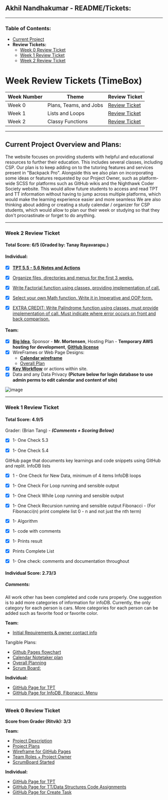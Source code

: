 ## Akhil Nandhakumar - README/Tickets:

***

### Table of Contents:
- [Current Project](#current-project-overview-and-plans)
- **Review Tickets:**
  - [Week 0 Review Ticket](#week-0-review-ticket)
  - [Week 1 Review Ticket](#week-1-review-ticket)
  - [Week 2 Review Ticket](#week-2-review-ticket)

# Week Review Tickets (TimeBox)

Week Number | Theme | Review Ticket | 
----- | ----- | ----- | 
Week 0 | Plans, Teams, and Jobs | [Review Ticket](https://github.com/AkhilNandhakumar/Guython/issues/8) | 
Week 1 | Lists and Loops | [Review Ticket](https://github.com/AkhilNandhakumar/Guython/issues/16) | 
Week 2 | Classy Functions | [Review Ticket](https://github.com/AkhilNandhakumar/Guython/issues/22) | 

***

## Current Project Overview and Plans:
The website focuses on providing students with 
helpful and educational resources to further 
their education. This includes several classes, 
including CSP. Our plan is to keep adding on to the 
tutoring features and services present in 
"Backpack Pro". Alongside this we also plan on 
incorporating some ideas or features requested 
by our Project Owner, such as platform-wide 
SCSS for platforms such as GitHub wikis and the 
Nighthawk Coder Society website. This would allow 
future students to access and read TPT and TT 
information without having to jump across multiple 
platforms, which would make the learning experience 
easier and more seamless We are also thinking about 
adding or creating a study calendar / organizer for 
CSP students, which would allow to plan our their 
week or studying so that they don't procrastinate or 
forget to do anything.

***

### Week 2 Review Ticket

#### Total Score: 6/5 (Graded by: Tanay Rayavarapu.)

#### Individual:

- [x] **[TPT 5.5 - 5.6 Notes and Actions](https://github.com/AkhilNandhakumar/Akhil-Data-Structures/blob/main/tpt.md#week-2-tpt-55---56)**
- [x] [Organize files, directories and menus for the first 3 weeks. ](https://replit.com/@AkhilNandhakuma/Akhil-Data-Structures#_config.yml)
- [x] [Write Factorial function using classes, providing implementation of call.](https://replit.com/@AkhilNandhakuma/Akhil-Data-Structures#TT2/oop.py)
- [x] [Select your own Math function. Write it in Imperative and OOP form. ](https://replit.com/@AkhilNandhakuma/Akhil-Data-Structures#TT2/oop.py)
- [x] [EXTRA CREDIT:  Write Palindrome function using classes, must provide implementation of call.  Must indicate where error occurs on front and back comparison.](https://replit.com/@AkhilNandhakuma/Akhil-Data-Structures#TT2/oop.py)


#### Team:
- [x] **[Big Idea](https://github.com/AkhilNandhakumar/Guython#project-description)**, Sponsor - **Mr. Mortensen**, Hosting Plan - **Temporary AWS hosting for development**, **[GitHub license](https://github.com/AkhilNandhakumar/Guython/blob/main/LICENSE)**
- [x] WireFrames or Web Page Designs:
  - **[Calendar wireframe](https://docs.google.com/presentation/d/1LQfwvtHj-Fy-zm9Yuaey_KsImMZtQ5-ZTAPahqgjO98/edit?usp=sharing)**
  - [Overall Plan](https://github.com/AkhilNandhakumar/Guython#project-plans)
- [x] **[Key Workflow](https://docs.google.com/drawings/d/1mogokqAFAM5HKk9fLhzz1qdr9THwx2xbRpUxEg_czEs/edit?usp=sharing)** or actions within site.
- [x] Data and any Data Privacy **(Picture below for login database to use admin perms to edit calendar and content of site)**

![image](https://user-images.githubusercontent.com/89219514/160197012-c5e6132b-dee9-4f15-b175-7664631754ed.png)

***

### Week 1 Review Ticket

#### Total Score: **4.9/5**
Grader: (Brian Tang) - 
_**(Comments + Scoring Below)**_

- [x]  1- One Check 5.3

- [x]  1- One Check 5.4

GitHub page that documents key learnings and code snippets using GitHub and replit.
InfoDB lists

- [x] 1 - One Check for New Data, minimum of 4 items
  InfoDB loops

- [x]  1- One Check For Loop running and sensible output

- [x]  1- One Check While Loop running and sensible output

- [x]  1- One Check Recursion running and sensible output
  Fibonacci - (For Fibonacci(n) print complete list 0 - n and not just the nth term)

- [x] 1- Algorithm
- [x] 1- code with comments
- [x] 1- Prints result
- [x] Prints Complete List

- [x]  1- One check: comments and documentation throughout

#### Individual Score: 2.73/3

##### Comments:

All work other has been completed and code runs properly. One suggestion is to add more categories of information for infoDB. Currently, the only category for each person is cars. More categories for each person can be added such as favorite food or favorite color.

**Team:** 

- [Initial Requirements & owner contact info](https://github.com/AkhilNandhakumar/Guython#project-plans)

Tangible Plans:

- [Github Pages flowchart](https://docs.google.com/drawings/d/1mogokqAFAM5HKk9fLhzz1qdr9THwx2xbRpUxEg_czEs/edit?usp=sharing)
- [Calendar Notetaker plan](https://docs.google.com/drawings/d/1zjt5Qdw6l88m8sk59pMLM-W7xGrRt5vsgfnX6R5dAaE/edit?usp=sharing)
- [Overall Planning](https://github.com/AkhilNandhakumar/Guython#project-plans)
- [Scrum Board:](https://github.com/AkhilNandhakumar/Guython/projects/1)

**Individual:**
- [GitHub Page for TPT](https://akhilnandhakumar.github.io/Akhil-Data-Structures/tpt)
- [GitHub Page for InfoDB, Fibonacci, Menu](https://akhilnandhakumar.github.io/Akhil-Data-Structures/tt)

***

### Week 0 Review Ticket
**Score from Grader (Ritvik): 3/3**

**Team:**
- [Project Description](https://github.com/AkhilNandhakumar/Guython#project-description)
- [Project Plans](https://github.com/AkhilNandhakumar/Guython#project-plans)
- [Wireframe for GitHub Pages](https://docs.google.com/drawings/d/1mogokqAFAM5HKk9fLhzz1qdr9THwx2xbRpUxEg_czEs/edit?usp=sharing)
- [Team Roles + Project Owner](https://github.com/AkhilNandhakumar/Guython#contributors)
- [ScrumBoard Started](https://github.com/AkhilNandhakumar/Guython/projects/1)

**Individual:**
- [GitHub Page for TPT](https://akhilnandhakumar.github.io/Akhil-Data-Structures/tpt)
- [GitHub Page for TT/Data Structures Code Assignments](https://akhilnandhakumar.github.io/Akhil-Data-Structures/tt)
- [GitHub Page for Create Task](https://akhilnandhakumar.github.io/Akhil-Data-Structures/ct)

